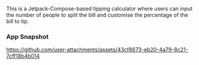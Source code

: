 This is a Jetpack-Compose-based tipping calculator where users can input the number of people to split the bill and customise the percentage of the bill to tip. 

### App Snapshot

https://github.com/user-attachments/assets/43cf8673-eb20-4a79-8c21-7cff18b4b014

